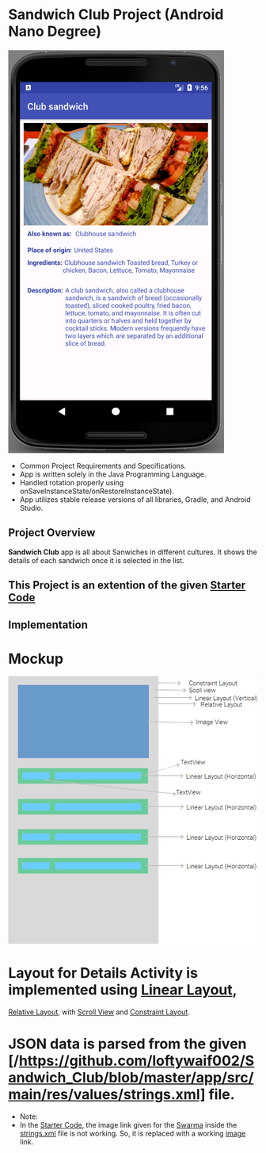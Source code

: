 # Sandwich Club Project (Android Nano Degree)
![screen shot](https://github.com/loftywaif002/Sandwich_Club/blob/master/screen-shot.PNG "scren shot")
* Common Project Requirements and Specifications.
 * App is written solely in the Java Programming Language.
 * Handled rotation properly using onSaveInstanceState/onRestoreInstanceState). 
 * App utilizes stable release versions of all libraries, Gradle, and Android Studio.

## Project Overview
**Sandwich Club** app is all about Sanwiches in different cultures.
It shows the details of each sandwich once it is selected in the list.

## This Project is an extention of the given [Starter Code](https://github.com/udacity/sandwich-club-starter-code)

## Implementation
# Mockup

![prototype](https://github.com/loftywaif002/Sandwich_Club/blob/master/layout-prototype.png "prototype")

# Layout for Details Activity is implemented using [Linear Layout](https://developer.android.com/reference/android/widget/LinearLayout),
[Relative Layout](https://developer.android.com/guide/topics/ui/layout/relative), with [Scroll View](https://developer.android.com/reference/android/widget/ScrollView) and [Constraint Layout](https://developer.android.com/reference/android/support/constraint/ConstraintLayout).

# JSON data is parsed from the given [/https://github.com/loftywaif002/Sandwich_Club/blob/master/app/src/main/res/values/strings.xml] file.

* Note:
 * In the [Starter Code](https://github.com/udacity/sandwich-club-starter-code), the image link given for the [Swarma](https://upload.wikimedia.org/wikipedia/commons/thumb/1/16/Shawarmafood.jpg/800px-Shawarmafood.jpg) inside the [strings.xml](https://github.com/udacity/sandwich-club-starter-code/blob/master/app/src/main/res/values/strings.xml) file is not working. So, it is replaced with a working [image](https://github.com/udacity/sandwich-club-starter-code/blob/master/app/src/main/res/values/strings.xml) link.
